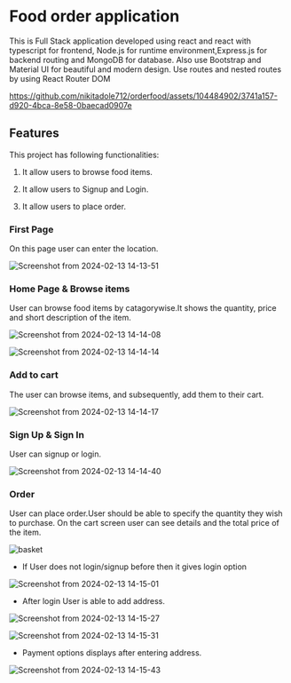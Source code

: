 # Food order application

This is Full Stack application developed using react and react with typescript for frontend, Node.js for runtime environment,Express.js for backend routing and MongoDB for database. 
Also use Bootstrap and Material UI for beautiful and modern design.
Use routes and nested routes by using React Router DOM

https://github.com/nikitadole712/orderfood/assets/104484902/3741a157-d920-4bca-8e58-0baecad0907e


## Features

This project has following functionalities:

1. It allow users to browse food items.

2. It allow users to Signup and Login.

3. It allow users to place order.

### First Page

On this page user can enter the location.

![Screenshot from 2024-02-13 14-13-51](https://github.com/nikitadole712/orderfood/assets/104484902/845b4e4f-1eca-44f7-bad8-6d2af9215da9)

### Home Page & Browse items

User can browse food items by catagorywise.It shows the quantity, price and short description of the item.

![Screenshot from 2024-02-13 14-14-08](https://github.com/nikitadole712/orderfood/assets/104484902/1e204d65-8129-4d57-95c8-e5adc30e3487)

![Screenshot from 2024-02-13 14-14-14](https://github.com/nikitadole712/orderfood/assets/104484902/8a4a1df7-013a-4a25-ab65-51a4f25ed19e)

### Add to cart 

The user can browse items, and subsequently, add them to their cart.

![Screenshot from 2024-02-13 14-14-17](https://github.com/nikitadole712/orderfood/assets/104484902/2eff2eed-95fe-418a-89f4-a5fd382114ff)

### Sign Up & Sign In

User can signup or login.

![Screenshot from 2024-02-13 14-14-40](https://github.com/nikitadole712/orderfood/assets/104484902/70d8b6f1-f8fb-4cc4-b71c-af055e2e5cde)

### Order

User can place order.User should be able to specify the quantity they wish to purchase. On the cart screen user can see details and the total price of the item.

![basket](https://github.com/nikitadole712/orderfood/assets/104484902/7a4e2f09-bbab-4c3f-83b7-d7835fa2cbd1)


- If User does not login/signup before then it gives login option

![Screenshot from 2024-02-13 14-15-01](https://github.com/nikitadole712/orderfood/assets/104484902/649d87e2-63e9-402b-9c8b-169de739be94)

- After login User is able to add address.

![Screenshot from 2024-02-13 14-15-27](https://github.com/nikitadole712/orderfood/assets/104484902/dd3e4ed8-875d-43d9-a428-57c0a2e87f3d)

![Screenshot from 2024-02-13 14-15-31](https://github.com/nikitadole712/orderfood/assets/104484902/78646e45-5b5e-4f3f-8fa1-ca731b3cf528)

- Payment options displays after entering address.

![Screenshot from 2024-02-13 14-15-43](https://github.com/nikitadole712/orderfood/assets/104484902/e27efaae-f12f-4c76-945e-022b1fb1449b)

